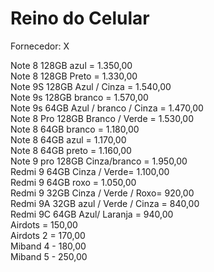 # Reino do Celular
 Fornecedor: X

Note 8 128GB azul = 1.350,00  
Note 8 128GB Preto = 1.330,00  
Note 9S 128GB  Azul / Cinza  = 1.540,00  
Note 9s 128GB branco = 1.570,00  
Note 9s 64GB Azul / branco / Cinza = 1.470,00  
Note 8 Pro 128GB Branco / Verde  = 1.530,00  
Note 8 64GB branco = 1.180,00  
Note 8 64GB azul = 1.170,00  
Note 8 64GB preto = 1.160,00  
Note 9 pro 128GB Cinza/branco = 1.950,00  
Redmi 9 64GB Cinza / Verde= 1.100,00  
Redmi 9 64GB roxo = 1.050,00  
Redmi 9 32GB Cinza / Verde / Roxo= 920,00  
Redmi 9A 32GB azul / Verde / Cinza  = 840,00  
Redmi 9C 64GB Azul/ Laranja  = 940,00  
Airdots = 150,00  
Airdots 2 = 170,00  
Miband 4 - 180,00  
Miband 5 - 250,00  


